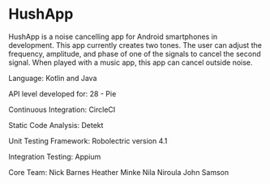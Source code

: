# HushApp

HushApp is a noise cancelling app for Android smartphones in development. This app currently creates two tones. The user can adjust the frequency, amplitude, and phase of one of the signals to cancel the second signal. When played with a music app, this app can cancel outside noise. 

Language: Kotlin and Java

API level developed for: 28 - Pie

Continuous Integration: CircleCI

Static Code Analysis: Detekt

Unit Testing Framework: Robolectric version 4.1

Integration Testing: Appium

Core Team: 
Nick Barnes
Heather Minke
Nila Niroula
John Samson

